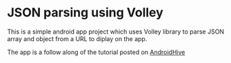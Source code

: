 # JSON parsing using Volley
This is a simple android app project which uses Volley library to parse JSON array and object from a URL to diplay on the app.

The app is a follow along of the tutorial posted on [AndroidHive](http://www.androidhive.info/2014/09/android-json-parsing-using-volley/)

